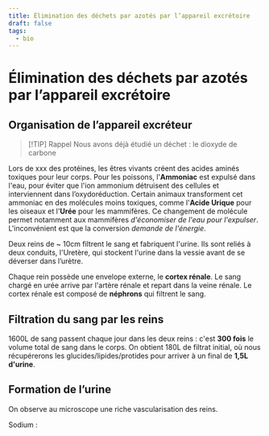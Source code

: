 ```yaml
---
title: Élimination des déchets par azotés par l’appareil excrétoire
draft: false
tags:
  - bio
---
```


# Élimination des déchets par azotés par l’appareil excrétoire

## Organisation de l’appareil excréteur

> [!TIP] Rappel
> Nous avons déjà étudié un déchet : le dioxyde de carbone

Lors de xxx des protéines, les êtres vivants créent des acides aminés toxiques pour leur corps. Pour les poissons, l'**Ammoniac** est expulsé dans l'eau, pour éviter que l'ion ammonium détruisent des cellules et interviennent dans l’oxydoréduction. Certain animaux transforment cet ammoniac en des molécules moins toxiques, comme l'**Acide Urique** pour les oiseaux et l'**Urée** pour les mammifères. Ce changement de molécule permet notamment aux mammifères *d'économiser de l'eau pour l'expulser*. L'inconvénient est que la conversion *demande de l'énergie*.

Deux reins de ~ 10cm filtrent le sang et fabriquent l'urine. Ils sont reliés à deux conduits, l'Uretère, qui stockent l'urine dans la vessie avant de se déverser dans l’urètre. 

Chaque rein possède une envelope externe, le **cortex rénale**. Le sang chargé en urée arrive par l'artère rénale et repart dans la veine rénale. Le cortex rénale est composé de **néphrons** qui filtrent le sang.

## Filtration du sang par les reins

1600L de sang passent chaque jour dans les deux reins : c'est **300 fois** le volume total de sang dans le corps. On obtient 180L de filtrat initial, où nous récupérerons les glucides/lipides/protides pour arriver à un final de **1,5L d'urine**.
## Formation de l’urine

On observe au microscope une riche vascularisation des reins.

Sodium : 